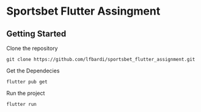 # Sportsbet Flutter Assingment

## Getting Started

Clone the repository
 
```git clone https://github.com/lfbardi/sportsbet_flutter_assignment.git```

Get the Dependecies

```flutter pub get```

Run the project

```flutter run```
